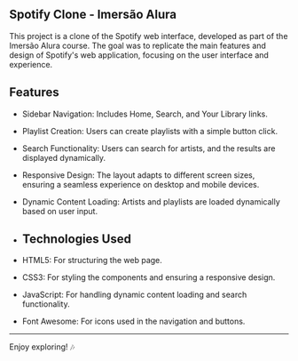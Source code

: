 ## Spotify Clone - Imersão Alura

This project is a clone of the Spotify web interface, developed as part of the Imersão Alura course. The goal was to replicate the main features and design of Spotify's web application, focusing on the user interface and experience.

## Features
* Sidebar Navigation: Includes Home, Search, and Your Library links.
* Playlist Creation: Users can create playlists with a simple button click.
* Search Functionality: Users can search for artists, and the results are displayed dynamically.
* Responsive Design: The layout adapts to different screen sizes, ensuring a seamless experience on desktop and mobile devices.
* Dynamic Content Loading: Artists and playlists are loaded dynamically based on user input.

* ## Technologies Used
* HTML5: For structuring the web page.
* CSS3: For styling the components and ensuring a responsive design.
* JavaScript: For handling dynamic content loading and search functionality.
* Font Awesome: For icons used in the navigation and buttons.

---
  Enjoy exploring! 🎶
